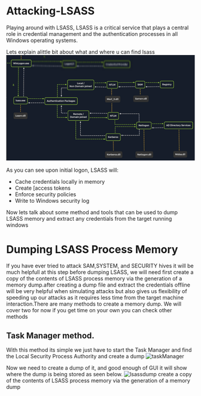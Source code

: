 # Attacking-LSASS
Playing around with LSASS, LSASS is a critical service that plays a central role in credential management and the authentication processes in all Windows operating systems.

Lets explain alittle bit about what and where u can find lsass
![lsass](https://github.com/alien-keric/Attacking-LSASS/blob/main/lsassexe.png)

As you can see upon initial logon, LSASS will:

- Cache credentials locally in memory
- Create [access tokens 
- Enforce security policies
- Write to Windows security log 

Now lets talk about some method and tools that can be used to dump LSASS memory and extract any credentials from the target running windows

# Dumping LSASS Process Memory
If you have ever tried to attack SAM,SYSTEM, and SECURITY hives it will be much helpfull at this step before dumping LSASS, we will need first create a copy of the contents of LSASS process memory via the generation of a memory dump.after creating a dump file and extract the credentials offline will be very helpful when simulating attacks but also gives us flexibility of speeding up our attacks as it requires less time from the target machine interaction.There are many methods to create a memory dump. We will cover two for now if you get time on your own you can check other methods

## Task Manager method.
With this method its simple we just have to start the Task Manager and find the Local Security Process Authority and create a dump
![taskManager](![lsass](https://github.com/user-attachments/assets/98c0f16f-d152-48ed-9631-bc5d1e7b8d0b))

Now we need to create a dump of it, and good enough of GUI it will show where the dump is being stored as seen below.
![lsassdump]()
create a copy of the contents of LSASS process memory via the generation of a memory dump
